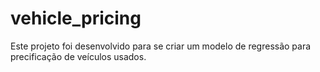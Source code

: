 # vehicle_pricing
Este projeto foi desenvolvido para se criar um modelo de regressão para precificação de veículos usados.
